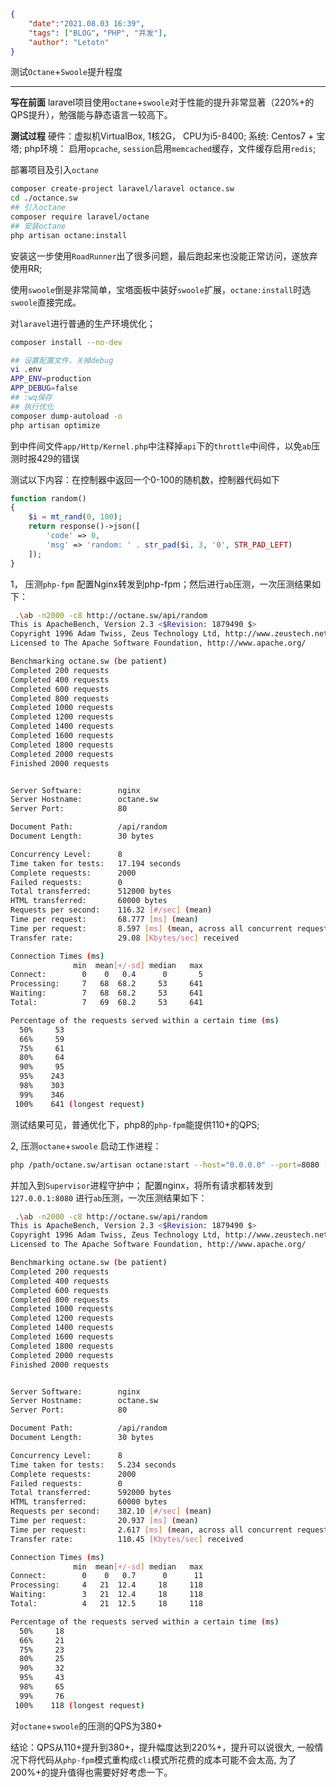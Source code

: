 ```json
{
    "date":"2021.08.03 16:39",
    "tags": ["BLOG"，"PHP", "并发"],
    "author": "Letotn"
}
```


测试`Octane`+`Swoole`提升程度

---

**写在前面**
laravel项目使用`octane`+`swoole`对于性能的提升非常显著（220%+的QPS提升），勉强能与静态语言一较高下。

**测试过程**
硬件：虚拟机VirtualBox, 1核2G， CPU为i5-8400;
系统: Centos7 + 宝塔;
php环境： 启用`opcache`,  `session`启用`memcached`缓存，文件缓存启用`redis`;

部署项目及引入`octane`
```bash
composer create-project laravel/laravel octance.sw
cd ./octance.sw
## 引入octane
composer require laravel/octane
## 安装octane
php artisan octane:install
```
安装这一步使用`RoadRunner`出了很多问题，最后跑起来也没能正常访问，遂放弃使用RR; 

使用`swoole`倒是非常简单，宝塔面板中装好`swoole`扩展，`octane:install`时选`swoole`直接完成。

对`laravel`进行普通的生产环境优化；
```bash
composer install --no-dev

## 设置配置文件，关掉debug
vi .env
APP_ENV=production
APP_DEBUG=false
## :wq保存
## 执行优化
composer dump-autoload -o
php artisan optimize
```

到中件间文件`app/Http/Kernel.php`中注释掉`api`下的`throttle`中间件，以免`ab`压测时报429的错误

测试以下内容：在控制器中返回一个0-100的随机数，控制器代码如下
```php
function random()
{
	$i = mt_rand(0, 100);
	return response()->json([
		'code' => 0,
		'msg' => 'random: ' . str_pad($i, 3, '0', STR_PAD_LEFT)
	]);
}

```
1， 压测`php-fpm`
配置Nginx转发到php-fpm；然后进行`ab`压测，一次压测结果如下：
```bash
 .\ab -n2000 -c8 http://octane.sw/api/random
This is ApacheBench, Version 2.3 <$Revision: 1879490 $>
Copyright 1996 Adam Twiss, Zeus Technology Ltd, http://www.zeustech.net/
Licensed to The Apache Software Foundation, http://www.apache.org/

Benchmarking octane.sw (be patient)
Completed 200 requests
Completed 400 requests
Completed 600 requests
Completed 800 requests
Completed 1000 requests
Completed 1200 requests
Completed 1400 requests
Completed 1600 requests
Completed 1800 requests
Completed 2000 requests
Finished 2000 requests


Server Software:        nginx
Server Hostname:        octane.sw
Server Port:            80

Document Path:          /api/random
Document Length:        30 bytes

Concurrency Level:      8
Time taken for tests:   17.194 seconds
Complete requests:      2000
Failed requests:        0
Total transferred:      512000 bytes
HTML transferred:       60000 bytes
Requests per second:    116.32 [#/sec] (mean)
Time per request:       68.777 [ms] (mean)
Time per request:       8.597 [ms] (mean, across all concurrent requests)
Transfer rate:          29.08 [Kbytes/sec] received

Connection Times (ms)
              min  mean[+/-sd] median   max
Connect:        0    0   0.4      0       5
Processing:     7   68  68.2     53     641
Waiting:        7   68  68.2     53     641
Total:          7   69  68.2     53     641

Percentage of the requests served within a certain time (ms)
  50%     53
  66%     59
  75%     61
  80%     64
  90%     95
  95%    243
  98%    303
  99%    346
 100%    641 (longest request)
```
测试结果可见，普通优化下，php8的`php-fpm`能提供110+的QPS; 

2, 压测`octane`+`swoole`
启动工作进程：
```bash
php /path/octane.sw/artisan octane:start --host="0.0.0.0" --port=8080 --workers=4 --max-requests=10000 --task-workers=10
```
并加入到`Supervisor`进程守护中；
配置nginx，将所有请求都转发到`127.0.0.1:8080`
进行`ab`压测，一次压测结果如下：
```bash
 .\ab -n2000 -c8 http://octane.sw/api/random
This is ApacheBench, Version 2.3 <$Revision: 1879490 $>
Copyright 1996 Adam Twiss, Zeus Technology Ltd, http://www.zeustech.net/
Licensed to The Apache Software Foundation, http://www.apache.org/

Benchmarking octane.sw (be patient)
Completed 200 requests
Completed 400 requests
Completed 600 requests
Completed 800 requests
Completed 1000 requests
Completed 1200 requests
Completed 1400 requests
Completed 1600 requests
Completed 1800 requests
Completed 2000 requests
Finished 2000 requests


Server Software:        nginx
Server Hostname:        octane.sw
Server Port:            80

Document Path:          /api/random
Document Length:        30 bytes

Concurrency Level:      8
Time taken for tests:   5.234 seconds
Complete requests:      2000
Failed requests:        0
Total transferred:      592000 bytes
HTML transferred:       60000 bytes
Requests per second:    382.10 [#/sec] (mean)
Time per request:       20.937 [ms] (mean)
Time per request:       2.617 [ms] (mean, across all concurrent requests)
Transfer rate:          110.45 [Kbytes/sec] received

Connection Times (ms)
              min  mean[+/-sd] median   max
Connect:        0    0   0.7      0      11
Processing:     4   21  12.4     18     118
Waiting:        3   21  12.4     18     118
Total:          4   21  12.5     18     118

Percentage of the requests served within a certain time (ms)
  50%     18
  66%     21
  75%     23
  80%     25
  90%     32
  95%     43
  98%     65
  99%     76
 100%    118 (longest request)
```
 对`octane`+`swoole`的压测的QPS为380+
 
结论：QPS从110+提升到380+，提升幅度达到220%+，提升可以说很大, 一般情况下将代码从`php-fpm`模式重构成`cli`模式所花费的成本可能不会太高, 为了200%+的提升值得也需要好好考虑一下。